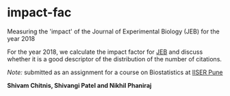 # impact-fac

Measuring the 'impact' of the Journal of Experimental Biology (JEB) for the year 2018

For the year 2018, we calculate the impact factor for [JEB](https://www.google.com/search?client=safari&rls=en&q=journal+of+experimental+biology&ie=UTF-8&oe=UTF-8) and discuss whether it is a good descriptor of the distribution of the number of citations.

_Note:_ submitted as an assignment for a course on Biostatistics at [IISER Pune](http://www.iiserpune.ac.in)

__Shivam Chitnis, Shivangi Patel and Nikhil Phaniraj__
